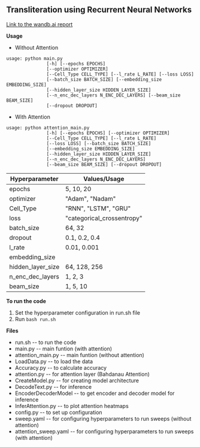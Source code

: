 <h2>Transliteration using Recurrent Neural Networks</h2>

[Link to the wandb.ai report](https://wandb.ai/saish/Deep-Learning-RNN/reports/CS6910-Assignment-3--Vmlldzo2OTUwNjI)

**Usage**

* Without Attention

```
usage: python main.py 
               [-h] [--epochs EPOCHS] 
               [--optimizer OPTIMIZER]
               [--Cell_Type CELL_TYPE] [--l_rate L_RATE] [--loss LOSS]
               [--batch_size BATCH_SIZE] [--embedding_size EMBEDDING_SIZE]
               [--hidden_layer_size HIDDEN_LAYER_SIZE]
               [--n_enc_dec_layers N_ENC_DEC_LAYERS] [--beam_size BEAM_SIZE]
               [--dropout DROPOUT]
```

* With Attention

```
usage: python attention_main.py 
               [-h] [--epochs EPOCHS] [--optimizer OPTIMIZER]
               [--Cell_Type CELL_TYPE] [--l_rate L_RATE]
               [--loss LOSS] [--batch_size BATCH_SIZE]
               [--embedding_size EMBEDDING_SIZE]
               [--hidden_layer_size HIDDEN_LAYER_SIZE]
               [--n_enc_dec_layers N_ENC_DEC_LAYERS]
               [--beam_size BEAM_SIZE] [--dropout DROPOUT]

```



Hyperparameter | Values/Usage
-------------------- | --------------------
epochs | 5, 10, 20
optimizer | "Adam", "Nadam"
Cell_Type | "RNN", "LSTM", "GRU"
loss | "categorical_crossentropy"
batch_size | 64, 32
dropout | 0.1, 0.2, 0.4
l_rate | 0.01, 0.001
embedding_size | 
hidden_layer_size | 64, 128, 256
n_enc_dec_layers | 1, 2, 3
beam_size | 1, 5, 10


**To run the code**

1. Set the hyperparameter configuration in run.sh file
2. Run `bash run.sh`


**Files**

* run.sh -- to run the code
* main.py -- main funtion (with attention)
* attention_main.py -- main funtion (without attention)
* LoadData.py -- to load the data
* Accuracy.py -- to calculate accuracy
* attention.py -- for attention layer (Bahdanau Attention)
* CreateModel.py -- for creating model architecture
* DecodeText.py -- for inference
* EncoderDecoderModel -- to get encoder and decoder model for inference
* InferAttention.py -- to plot attention heatmaps
* config.py -- to set up configuration
* sweep.yaml -- for configuring hyperparameters to run sweeps (without attention)
* attention_sweep.yaml -- for configuring hyperparameters to run sweeps (with attention)
